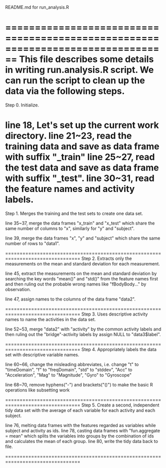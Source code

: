 
README.md for run_analysis.R

================================================================================
This file describes some details in writing run.analysis.R script. We can run the script to clean up the data via the following steps.
================================================================================
Step 0. Initialize. 

line 18, Let's set up the current work directory.
line 21~23, read the training data and save as data frame with suffix "_train"
line 25~27, read the test data and save as data frame with suffix "_test".
line 30~31, read the feature names and activity labels.
================================================================================
Step 1. Merges the training and the test sets to create one data set.

line 35~37, merge the data frames "x_train" and "x_test" which share the same number of columns to "x", similarly for "y" and "subject".

line 39, merge the data frames "x", "y" and "subject" which share the same number of rows to "data1".

================================================================================
Step 2. Extracts only the measurements on the mean and standard deviation for each measurement. 

line 45, extract the measurements on the mean and standard deviation by searching the key words "mean()" and "std()" from the feature names first and then ruling out the probable wrong names like "fBodyBody..." by observation. 

line 47, assign names to the columns of the data frame "data2".

================================================================================
Step 3. Uses descriptive activity names to name the activities in the data set.

line 52~53, merge "data2" with "activity" by the common activity labels and then ruling out the "bridge"-activity labels by assign NULL to "data3$label".

================================================================================
Step 4. Appropriately labels the data set with descriptive variable names. 

line 60~66, change the misleading abbreviates, i.e. change "t" to "timeDomain", "f" to "freqDomain", "std" to "stddev", "Acc" to "Acceleration", "Mag" to "Magnitude", "Gyro" to "Gyroscope"

line 68~70, remove hyphens("-") and brackets("()") to make the basic R operations like subsetting work

================================================================================
Step 5. Create a second, independent tidy data set with the average of each variable for each activity and each subject. 

line 76, melting data frames with the features regarded as variables while subject and activity as ids.
line 78, casting data frames with "fun.aggregate = mean" which splits the variables into groups by the combination of ids and calculates the mean of each group.
line 80, write the tidy data back to file.

================================================================================